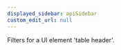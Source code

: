 ```yaml
---
displayed_sidebar: apiSidebar
custom_edit_url: null
---
```


Filters for a UI element 'table header'.


